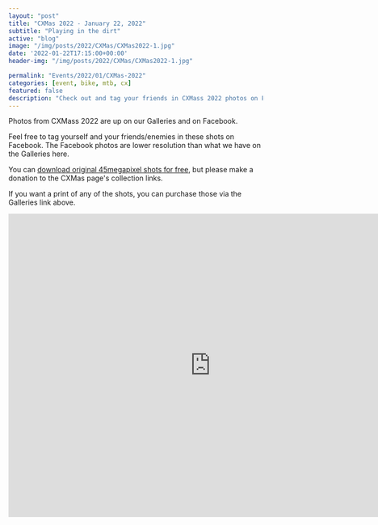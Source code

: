 ```yaml
---
layout: "post"
title: "CXMas 2022 - January 22, 2022"
subtitle: "Playing in the dirt"
active: "blog"
image: "/img/posts/2022/CXMas/CXMas2022-1.jpg"
date: '2022-01-22T17:15:00+00:00'
header-img: "/img/posts/2022/CXMas/CXMas2022-1.jpg"

permalink: "Events/2022/01/CXMas-2022"
categories: [event, bike, mtb, cx]
featured: false
description: "Check out and tag your friends in CXMass 2022 photos on Facebook or our Galleries. Download high-resolution, original shots for free or buy prints."
---
```

Photos from CXMass 2022 are up on our Galleries and on Facebook.

Feel free to tag yourself and your friends/enemies in these shots on Facebook. The Facebook photos are lower resolution than what we have on the Galleries here.

You can [download original 45megapixel shots for free](https://photos.rainbowmarks.com/2022/Bikes/CXMas-1-22-2022/), but please make a donation to the CXMas page's collection links.

If you want a print of any of the shots, you can purchase those via the Galleries link above.


<iframe src="https://photos.rainbowmarks.com/frame/slideshow?key=SWGKWR&speed=3&transition=fade&autoStart=1&captions=0&navigation=0&playButton=0&randomize=0&transitionSpeed=2" width="800" height="600" frameborder="no" scrolling="no"></iframe>
